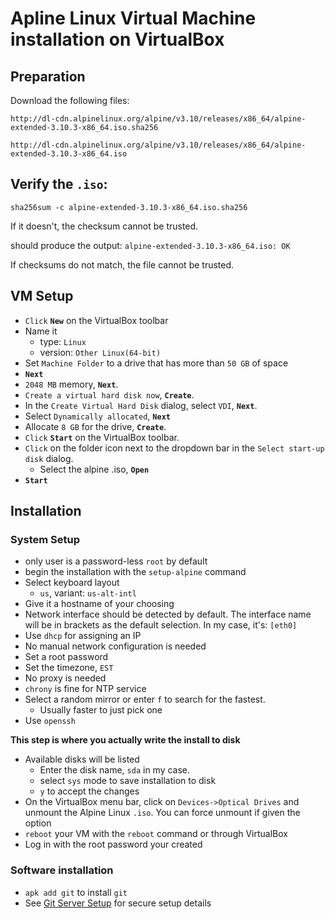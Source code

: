 # Apline Linux Virtual Machine installation on VirtualBox

## Preparation
Download the following files:

`http://dl-cdn.alpinelinux.org/alpine/v3.10/releases/x86_64/alpine-extended-3.10.3-x86_64.iso.sha256`

`http://dl-cdn.alpinelinux.org/alpine/v3.10/releases/x86_64/alpine-extended-3.10.3-x86_64.iso`

## Verify the `.iso`:

`sha256sum -c alpine-extended-3.10.3-x86_64.iso.sha256`

If it doesn't, the checksum cannot be trusted.


should produce the output:
`alpine-extended-3.10.3-x86_64.iso: OK`

If checksums do not match, the file cannot be trusted.

## VM Setup
- `Click` **`New`** on the VirtualBox toolbar
- Name it
  - type: `Linux`
  - version: `Other Linux(64-bit)`
- Set `Machine Folder` to a drive that has more than `50 GB` of space
- **`Next`**
- `2048 MB` memory, **`Next`**.
- `Create a virtual hard disk now`, **`Create`**.
- In the `Create Virtual Hard Disk` dialog, select `VDI`, **`Next`**.
- Select `Dynamically allocated`, **`Next`**
- Allocate `8 GB` for the drive, **`Create`**.
- `Click` **`Start`** on the VirtualBox toolbar.
- `Click` on the folder icon next to the dropdown bar in the `Select start-up disk` dialog.
  - Select the alpine .iso, **`Open`**
- **`Start`**

## Installation

### System Setup
- only user is a password-less `root` by default
- begin the installation with the `setup-alpine` command
- Select keyboard layout
  - `us`, variant: `us-alt-intl`
- Give it a hostname of your choosing
- Network interface should be detected by default. The interface name will be in brackets as the default selection. In my case, it's: `[eth0]`
- Use `dhcp` for assigning an IP
- No manual network configuration is needed
- Set a root password
- Set the timezone, `EST`
- No proxy is needed
- `chrony` is fine for NTP service
- Select a random mirror or enter `f` to search for the fastest.
  - Usually faster to just pick one
- Use `openssh`

**This step is where you actually write the install to disk**
- Available disks will be listed
  - Enter the disk name, `sda` in my case.
  - select `sys` mode to save installation to disk
  - `y` to accept the changes
- On the VirtualBox menu bar, click on `Devices->Optical Drives` and unmount the Alpine Linux `.iso`. You can force unmount if given the option
- `reboot` your VM with the `reboot` command or through VirtualBox
- Log in with the root password your created

### Software installation
- `apk add git` to install `git`
- See [Git Server Setup](../services/git) for secure setup details


